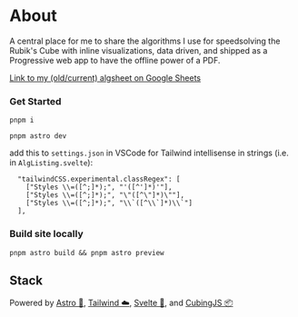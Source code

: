 # About
A central place for me to share the algorithms I use for speedsolving the Rubik's Cube with inline visualizations, data driven, and shipped as a Progressive web app to have the offline power of a PDF.

[Link to my (old/current) algsheet on Google Sheets](https://docs.google.com/spreadsheets/d/1L0iR5AyRh2sTWymHSD2MiTJXzl8IoxGzyuRgqEhttSs/edit#gid=1313953242)

### Get Started

```
pnpm i

pnpm astro dev
```

add this to `settings.json` in VSCode for Tailwind intellisense in strings (i.e. in `AlgListing.svelte`):

```
  "tailwindCSS.experimental.classRegex": [
    ["Styles \\=([^;]*);", "'([^']*)'"],
    ["Styles \\=([^;]*);", "\"([^\"]*)\""],
    ["Styles \\=([^;]*);", "\\`([^\\`]*)\\`"]
  ],
```

### Build site locally

```
pnpm astro build && pnpm astro preview
```

## Stack

Powered by [Astro 🚀](https://astro.build), [Tailwind ☁️](https://tailwindcss.com), [Svelte 🦾](https://svelte.dev), and [CubingJS 📦](https://js.cubing.net/cubing/)
